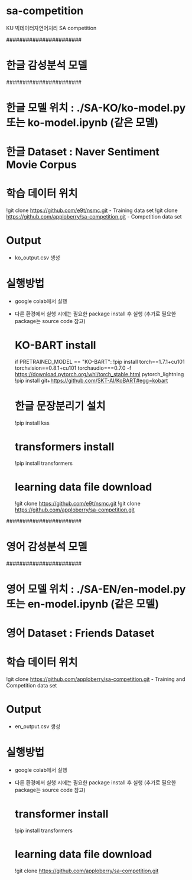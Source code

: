 # sa-competition
KU 빅데이터자연어처리 SA competition

#######################
# 한글 감성분석 모델 #
#######################

# 한글 모델 위치 : ./SA-KO/ko-model.py 또는 ko-model.ipynb (같은 모델)

# 한글 Dataset : Naver Sentiment Movie Corpus

# 학습 데이터 위치
!git clone https://github.com/e9t/nsmc.git - Training data set
!git clone https://github.com/apploberry/sa-competition.git - Competition data set

# Output
 - ko_output.csv 생성

# 실행방법
 - google colab에서 실행
 - 다른 환경에서 실행 시에는 필요한 package install 후 실행 (추가로 필요한 package는 source code 참고)
 
    # KO-BART install
    if PRETRAINED_MODEL == "KO-BART":
        !pip install torch==1.7.1+cu101 torchvision==0.8.1+cu101 torchaudio===0.7.0 -f https://download.pytorch.org/whl/torch_stable.html pytorch_lightning
        !pip install git+https://github.com/SKT-AI/KoBART#egg=kobart

    # 한글 문장분리기 설치
    !pip install kss

    # transformers install
    !pip install transformers

    # learning data file download
    !git clone https://github.com/e9t/nsmc.git
    !git clone https://github.com/apploberry/sa-competition.git


#######################
# 영어 감성분석 모델 #
#######################

# 영어 모델 위치 : ./SA-EN/en-model.py 또는 en-model.ipynb (같은 모델)

# 영어 Dataset : Friends Dataset

# 학습 데이터 위치
!git clone https://github.com/apploberry/sa-competition.git - Training and Competition data set

# Output
 - en_output.csv 생성

# 실행방법
 - google colab에서 실행
 - 다른 환경에서 실행 시에는 필요한 package install 후 실행 (추가로 필요한 package는 source code 참고)

    # transformer install
    !pip install transformers

    # learning data file download
    !git clone https://github.com/apploberry/sa-competition.git

